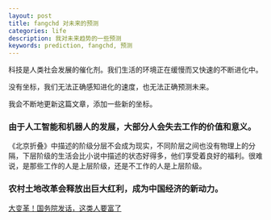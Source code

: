 ```yaml
---
layout: post
title: fangchd 对未来的预测
categories: life
description: 我对未来趋势的一些预测
keywords: prediction, fangchd, 预测
---
```


科技是人类社会发展的催化剂。我们生活的环境正在缓慢而又快速的不断进化中。

没有坐标，我们无法正确感知进化的速度，也无法正确预测未来。

我会不断地更新这篇文章，添加一些新的坐标。

### 由于人工智能和机器人的发展，大部分人会失去工作的价值和意义。

《北京折叠》中描述的阶级分层不会成为现实，不同阶层之间也没有物理上的分隔，下层阶级的生活会比小说中描述的状态好得多，他们享受着良好的福利。很难说，是那些工作的人是上层阶级，还是不工作的人是上层阶级。


### 农村土地改革会释放出巨大红利，成为中国经济的新动力。

[大变革！国务院发话，这类人要富了](http://business.sohu.com/20161107/n472455318.shtml)
